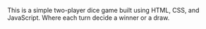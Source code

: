 This is a simple two-player dice game built using HTML, CSS, and JavaScript. Where each turn decide a winner or a draw.
